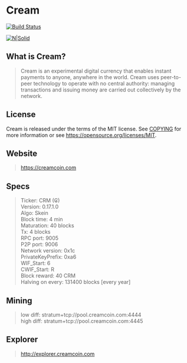 # Cream

[![Build Status](https://travis-ci.org/joemccann/dillinger.svg?branch=master)](https://creamcoin.com)

[![N|Solid](https://raw.githubusercontent.com/creamcoin/cream/master/src/qt/res/icons/cream_splash.png)](https://creamcoin.com)

What is Cream?
--
> Cream is an experimental digital currency that enables instant payments to
> anyone, anywhere in the world. Cream uses peer-to-peer technology to operate
> with no central authority: managing transactions and issuing money are carried
> out collectively by the network.

License
-------
Cream is released under the terms of the MIT license. See [COPYING](COPYING) for more
information or see https://opensource.org/licenses/MIT.

Website
-------
> https://creamcoin.com


Specs
------
> Ticker: CRM (₢)<br/> 
> Version: 0.17.1.0<br/>
> Algo: Skein<br/>
> Block time: 4 min<br/>
> Maturation: 40 blocks<br/>
> Tx: 4 blocks<br/>
> RPC port: 9005<br/>
> P2P port: 9006<br/>
> Network version: 0x1c<br/>
> PrivateKeyPrefix: 0xa6<br/>
> WIF_Start: 6<br/>
> CWIF_Start: R<br/>
> Block reward: 40 CRM<br/>
> Halving on every: 131400 blocks [every year]<br/>


Mining
------

> low  diff: stratum+tcp://pool.creamcoin.com:4444<br/>
> high diff: stratum+tcp://pool.creamcoin.com:4445<br/>

Explorer
------

> http://explorer.creamcoin.com
